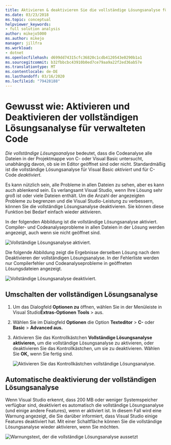 ```yaml
---
title: Aktivieren & deaktivieren Sie die vollständige Lösungsanalyse für verwalteten Code
ms.date: 03/23/2018
ms.topic: conceptual
helpviewer_keywords:
- full solution analysis
author: mikejo5000
ms.author: mikejo
manager: jillfra
ms.workload:
- dotnet
ms.openlocfilehash: d699dd74315cfc36820c1cdb4120543e0290b1a1
ms.sourcegitcommit: b32fbbcbc43910b0ed7ce79aa9a22f2ed36ab57e
ms.translationtype: MT
ms.contentlocale: de-DE
ms.lasthandoff: 03/16/2020
ms.locfileid: "79428188"
---
```

# <a name="how-to-enable-and-disable-full-solution-analysis-for-managed-code"></a>Gewusst wie: Aktivieren und Deaktivieren der vollständigen Lösungsanalyse für verwalteten Code

*Die vollständige Lösungsanalyse* bedeutet, dass die Codeanalyse alle Dateien in der Projektmappe von C- oder Visual Basic untersucht, unabhängig davon, ob sie im Editor geöffnet sind oder nicht. Standardmäßig ist die vollständige Lösungsanalyse für Visual Basic *aktiviert* und für C-Code *deaktiviert.*

Es kann nützlich sein, alle Probleme in allen Dateien zu sehen, aber es kann auch ablenkend sein. Es verlangsamt Visual Studio, wenn Ihre Lösung sehr groß ist oder viele Dateien enthält. Um die Anzahl der angezeigten Probleme zu begrenzen und die Visual Studio-Leistung zu verbessern, können Sie die vollständige Lösungsanalyse deaktivieren. Sie können diese Funktion bei Bedarf einfach wieder aktivieren.

In der folgenden Abbildung ist die vollständige Lösungsanalyse aktiviert. Compiler- und Codeanalyseprobleme in allen Dateien in der Lösung werden angezeigt, auch wenn sie nicht geöffnet sind.

![Vollständige Lösungsanalyse aktiviert.](../code-quality/media/fsa_enabled.png)

Die folgende Abbildung zeigt die Ergebnisse derselben Lösung nach dem Deaktivieren der vollständigen Lösungsanalyse. In der Fehlerliste werden nur Compilerfehler und Codeanalyseprobleme in geöffneten Lösungsdateien angezeigt.

![Vollständige Lösungsanalyse deaktiviert.](../code-quality/media/fsa_disabled.png)

## <a name="toggle-full-solution-analysis"></a>Umschalten der vollständigen Lösungsanalyse

1. Um das Dialogfeld **Optionen zu** öffnen, wählen Sie in der Menüleiste in Visual Studio**Extras-Optionen** **Tools** > aus.

1. Wählen Sie im Dialogfeld **Optionen** die Option **Texteditor** > **C-** oder **Basic** > **Advanced aus.**

1. Aktivieren Sie das Kontrollkästchen **Vollständige Lösungsanalyse aktivieren,** um die vollständige Lösungsanalyse zu aktivieren, oder deaktivieren Sie das Kontrollkästchen, um sie zu deaktivieren. Wählen Sie **OK,** wenn Sie fertig sind.

   ![Aktivieren Sie das Kontrollkästchen vollständige Lösungsanalyse.](../code-quality/media/options-enable-full-solution-analysis.png)

## <a name="automatically-disable-full-solution-analysis"></a>Automatische deaktivierung der vollständigen Lösungsanalyse

Wenn Visual Studio erkennt, dass 200 MB oder weniger Systemspeicher verfügbar sind, deaktiviert es automatisch die vollständige Lösungsanalyse (und einige andere Features), wenn er aktiviert ist. In diesem Fall wird eine Warnung angezeigt, die Sie darüber informiert, dass Visual Studio einige Features deaktiviert hat. Mit einer Schaltfläche können Sie die vollständige Lösungsanalyse wieder aktivieren, wenn Sie möchten.

![Warnungstext, der die vollständige Lösungsanalyse aussetzt](../code-quality/media/fsa_alert.png)
